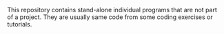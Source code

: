 This repository contains stand-alone individual programs that are not part of a project. They are usually same code from some coding exercises or tutorials. 
